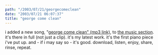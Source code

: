 ```yaml
---
path: "/2003/07/21/georgecomeclean" 
date: "2003/07/21 06:07:37" 
title: "george come clean" 
---
```

i added a new song, "<a href="http://music.randomchaos.com/mp3s/scott_reynen/george_come_clean.mp3">george come clean" (mp3 link)</a>, to <a href="http://music.randomchaos.com/">the music section</a>. it's there in full (not just a clip). it's my latest work. it's the first piano piece i've put up. and - if i may say so - it's good. download, listen, enjoy, share, rinse, repeat.